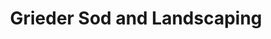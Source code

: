 ---
title: "Grieder Sod and Landscaping"
url: /bloomington/grieder-sod-and-landscaping/
shop: Garten-Center
---